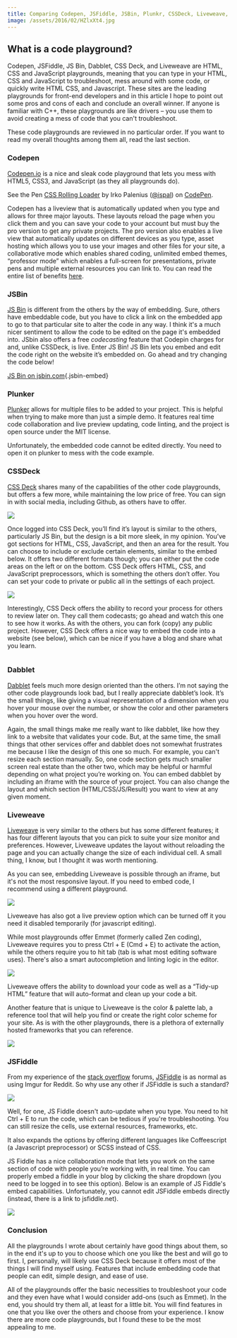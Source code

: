 ```yaml
---
title: Comparing Codepen, JSFiddle, JSBin, Plunkr, CSSDeck, Liveweave, Dabblet
image: /assets/2016/02/HZlxXt4.jpg
---
```

## What is a code playground?

Codepen, JSFiddle, JS Bin, Dabblet, CSS Deck, and Liveweave are HTML, CSS and JavaScript playgrounds, meaning that you can type in your HTML, CSS and JavaScript to troubleshoot, mess around with some code, or quickly write HTML CSS, and Javascript. These sites are the leading playgrounds for front-end developers and in this article I hope to point out some pros and cons of each and conclude an overall winner. If anyone is familiar with C++, these playgrounds are like drivers – you use them to avoid creating a mess of code that you can't troubleshoot.

These code playgrounds are reviewed in no particular order. If you want to read my overall thoughts among them all, read the last section.

### Codepen

[Codepen.io](http://codepen.io) is a nice and sleak code playground that lets you mess with HTML5, CSS3, and JavaScript (as they all playgrounds do).

<p data-height="268" data-theme-id="0" data-slug-hash="wMNzLy" data-default-tab="result" data-user="ispal" class='codepen'>
  See the Pen <a href='http://codepen.io/ispal/pen/wMNzLy/'>CSS Rolling Loader</a> by Irko Palenius (<a href='http://codepen.io/ispal'>@ispal</a>) on <a href='http://codepen.io'>CodePen</a>.
</p>



Codepen has a liveview that is automatically updated when you type and allows for three major layouts. These layouts reload the page when you click them and you can save your code to your account but must buy the pro version to get any private projects. The pro version also enables a live view that automatically updates on different devices as you type, asset hosting which allows you to use your images and other files for your site, a collaborative mode which enables shared coding, unlimited embed themes, &#8220;professor mode&#8221; which enables a full-screen for presentations, private pens and multiple external resources you can link to. You can read the entire list of benefits [here](http://codepen.io/pro).

### JSBin

[JS Bin](jsbin.com) is different from the others by the way of embedding. Sure, others have embeddable code, but you have to click a link on the embedded app to go to that particular site to alter the code in any way. I think it's a much nicer sentiment to allow the code to be edited on the page it's embedded into. JSbin also offers a free _codecasting_ feature that Codepin charges for and, unlike CSSDeck, is live. Enter JS Bin! JS Bin lets you embed and edit the code right on the website it’s embedded on. Go ahead and try changing the code below!
  
[JS Bin on jsbin.com](http://jsbin.com/vafutoleyu/embed?html,output){.jsbin-embed}

### Plunker

[Plunker](https://plnkr.co/) allows for multiple files to be added to your project. This is helpful when trying to make more than just a simple demo. It features real time code collaboration and live preview updating, code linting, and the project is open source under the MIT license.

Unfortunately, the embedded code cannot be edited directly. You need to open it on plunker to mess with the code example.



### CSSDeck

[CSS Deck](http://cssdeck.com) shares many of the capabilities of the other code playgrounds, but offers a few more, while maintaining the low price of free. You can sign in with social media, including Github, as others have to offer.
  
![](https://i.imgur.com/t1Mczuy.jpg)
  
Once logged into CSS Deck, you’ll find it’s layout is similar to the others, particularly JS Bin, but the design is a bit more sleek, in my opinion. You’ve got sections for HTML, CSS, JavaScript, and then an area for the result. You can choose to include or exclude certain elements, similar to the embed below. It offers two different formats though; you can either put the code areas on the left or on the bottom. CSS Deck offers HTML, CSS, and JavaScript preprocessors, which is something the others don’t offer. You can set your code to private or public all in the settings of each project.
  
![](https://i.imgur.com/8jRP75G.png)
  
Interestingly, CSS Deck offers the ability to record your process for others to review later on. They call them codecasts; go ahead and watch this one to see how it works. As with the others, you can fork (copy) any public project. However, CSS Deck offers a nice way to embed the code into a website (see below), which can be nice if you have a blog and share what you learn.

<pre class="_cssdeck_embed" data-pane="output" data-user="rishabhp" data-href="css3-flickr-loading-animation-spinner" data-version="0"></pre>



### Dabblet

[Dabblet](http://dabblet.com) feels much more design oriented than the others. I’m not saying the other code playgrounds look bad, but I really appreciate dabblet’s look. It’s the small things, like giving a visual representation of a dimension when you hover your mouse over the number, or show the color and other parameters when you hover over the word.



Again, the small things make me really want to like dabblet, like how they link to a website that validates your code. But, at the same time, the small things that other services offer and dabblet does not somewhat frustrates me because I like the design of this one so much. For example, you can't resize each section manually. So, one code section gets much smaller screen real estate than the other two, which may be helpful or harmful depending on what project you’re working on. You can embed dabblet by including an iframe with the source of your project. You can also change the layout and which section (HTML/CSS/JS/Result) you want to view at any given moment.

### Liveweave

[Liveweave](http://liveweave.com) is very similar to the others but has some different features; it has four different layouts that you can pick to suite your size monitor and preferences. However, Liveweave updates the layout without reloading the page and you can actually change the size of each individual cell. A small thing, I know, but I thought it was worth mentioning.



As you can see, embedding Liveweave is possible through an iframe, but it's not the most responsive layout. If you need to embed code, I recommend using a different playground.

![](https://i.imgur.com/rO4QfUJ.png)

Liveweave has also got a live preview option which can be turned off it you need it disabled temporarily (for javascript editing).

While most playgrounds offer Emmet (formerly called Zen coding), Liveweave requires you to press Ctrl + E (Cmd + E) to activate the action, while the others require you to hit tab (tab is what most editing software uses). There's also a smart autocompletion and linting logic in the editor.

![](https://i.imgur.com/wWf1GT5.png)

Liveweave offers the ability to download your code as well as a &#8220;Tidy-up HTML&#8221; feature that will auto-format and clean up your code a bit.

Another feature that is unique to Liveweave is the color & palette lab, a reference tool that will help you find or create the right color scheme for your site. As is with the other playgrounds, there is a plethora of externally hosted frameworks that you can reference.
  
![](https://i.imgur.com/2or81YA.png)

### JSFiddle

From my experience of the [stack overflow](http://stackoverflow.com/) forums, [JSFiddle](http://jsfiddle.net) is as normal as using Imgur for Reddit. So why use any other if JSFiddle is such a standard?

![](https://i.imgur.com/T9530ar.png)

Well, for one, JS Fiddle doesn't auto-update when you type. You need to hit Ctrl + E to run the code, which can be tedious if you're troubleshooting. You can still resize the cells, use external resources, frameworks, etc.

It also expands the options by offering different languages like Coffeescript (a Javascript preprocessor) or SCSS instead of CSS.

JS Fiddle has a nice collaboration mode that lets you work on the same section of code with people you’re working with, in real time. You can properly embed a fiddle in your blog by clicking the share dropdown (you need to be logged in to see this option). Below is an example of JS Fiddle's embed capabilities. Unfortunately, you cannot edit JSFiddle embeds directly (instead, there is a link to jsfiddle.net).


  
![](https://i.imgur.com/y7huVZ2.png)

### Conclusion

All the playgrounds I wrote about certainly have good things about them, so in the end it's up to you to choose which one you like the best and will go to first. I, personally, will likely use CSS Deck because it offers most of the things I will find myself using. Features that include embedding code that people can edit, simple design, and ease of use.

All of the playgrounds offer the basic necessities to troubleshoot your code and they even have what I would consider add-ons (such as Emmet). In the end, you should try them all, at least for a little bit. You will find features in one that you like over the others and choose from your experience. I know there are more code playgrounds, but I found these to be the most appealing to me.